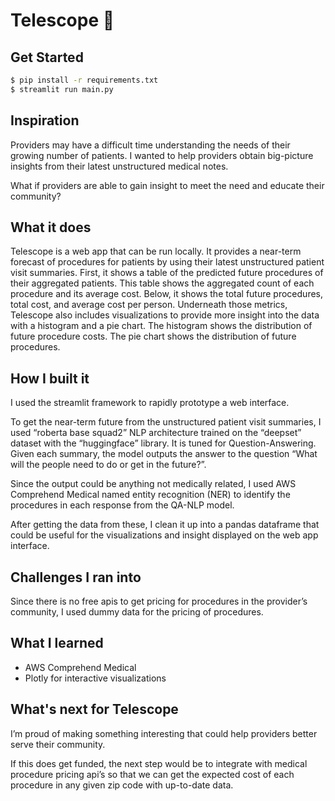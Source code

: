 
# Telescope 🔭

## Get Started
```bash
$ pip install -r requirements.txt
$ streamlit run main.py
```

## Inspiration

Providers may have a difficult time understanding the needs of their growing number of patients. I wanted to help providers obtain big-picture insights from their latest unstructured medical notes.

What if providers are able to gain insight to meet the need and educate their community?

## What it does

Telescope is a web app that can be run locally. It provides a near-term forecast of procedures for patients by using their latest unstructured patient visit summaries. First, it shows a table of the predicted future procedures of their aggregated patients. This table shows the aggregated count of each procedure and its average cost. Below, it shows the total future procedures, total cost, and average cost per person. Underneath those metrics, Telescope also includes visualizations to provide more insight into the data with a histogram and a pie chart. The histogram shows the distribution of future procedure costs. The pie chart shows the distribution of future procedures. 

## How I built it

I used the streamlit framework to rapidly prototype a web interface. 

To get the near-term future from the unstructured patient visit summaries, I used “roberta base squad2” NLP architecture trained on the “deepset” dataset with the “huggingface” library.  It is tuned for Question-Answering. Given each summary, the model outputs the answer to the question “What will the people need to do or get in the future?”. 

Since the output could be anything not medically related, I used AWS Comprehend Medical named entity recognition (NER) to identify the procedures in each response from the QA-NLP model.

After getting the data from these, I clean it up into a pandas dataframe that could be useful for the visualizations and insight displayed on the web app interface. 

## Challenges I ran into

Since there is no free apis to get pricing for procedures in the provider’s community, I used dummy data for the pricing of procedures.

## What I learned

- AWS Comprehend Medical
- Plotly for interactive visualizations

## What's next for Telescope

I’m proud of making something interesting that could help providers better serve their community. 

If this does get funded, the next step would be to integrate with medical procedure pricing api’s so that we can get the expected cost of each procedure in any given zip code with up-to-date data.